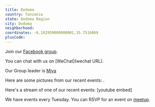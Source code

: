 ```yaml
---
title: Dodoma
country: Tanzania
state: Dodoma Region
city: Dodoma
neighborhood: 
coordinates: -6.162959000000001,35.7516069
plusCode:
---
```

Join our [Facebook group](https://www.facebook.com/groups/free.code.camp.dodoma.tanzania/).

You can chat with us on [WeChat](wechat URL).

Our Group leader is [Miya](freecodecamp.org/miya)

Here are some pictures from our recent events:
![]().

Here's a stream of one of our recent events:
[youtube embed]

We have events every Tuesday. You can RSVP for an event on [meetup](meetupurl).
